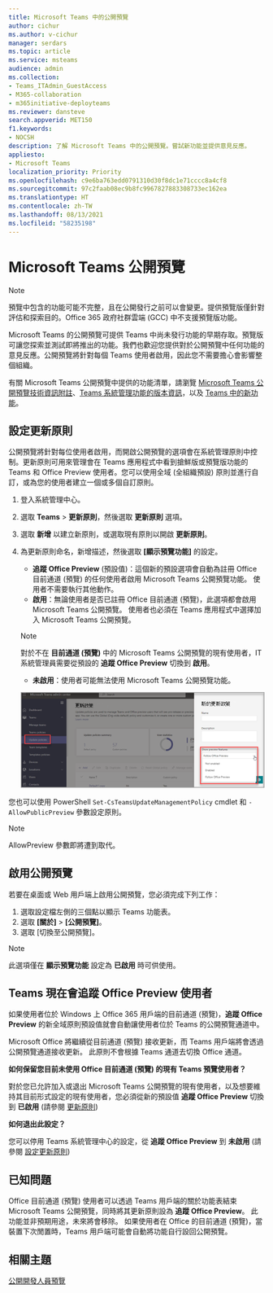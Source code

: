 ```yaml
---
title: Microsoft Teams 中的公開預覽
author: cichur
ms.author: v-cichur
manager: serdars
ms.topic: article
ms.service: msteams
audience: admin
ms.collection:
- Teams_ITAdmin_GuestAccess
- M365-collaboration
- m365initiative-deployteams
ms.reviewer: dansteve
search.appverid: MET150
f1.keywords:
- NOCSH
description: 了解 Microsoft Teams 中的公開預覽。嘗試新功能並提供意見反應。
appliesto:
- Microsoft Teams
localization_priority: Priority
ms.openlocfilehash: c9e6ba763edd0791310d30f8dc1e71cccc8a4cf8
ms.sourcegitcommit: 97c2faab08ec9b8fc9967827883308733ec162ea
ms.translationtype: HT
ms.contentlocale: zh-TW
ms.lasthandoff: 08/13/2021
ms.locfileid: "58235198"
---
```

# <a name="microsoft-teams-public-preview"></a>Microsoft Teams 公開預覽

> [!NOTE] 
> 預覽中包含的功能可能不完整，且在公開發行之前可以會變更。提供預覽版僅針對評估和探索目的。Office 365 政府社群雲端 (GCC) 中不支援預覽版功能。

Microsoft Teams 的公開預覽可提供 Teams 中尚未發行功能的早期存取。預覽版可讓您探索並測試即將推出的功能。我們也歡迎您提供對於公開預覽中任何功能的意見反應。公開預覽將針對每個 Teams 使用者啟用，因此您不需要擔心會影響整個組織。

有關 Microsoft Teams 公開預覽中提供的功能清單，請瀏覽 [Microsoft Teams 公開預覽技術資訊附註](https://techcommunity.microsoft.com/t5/microsoft-teams-public-preview/bd-p/MicrosoftTeamsPublicPreview)、[Teams 系統管理功能的版本資訊](/OfficeUpdates/teams-admin)，以及 [Teams 中的新功能](https://support.microsoft.com/office/what-s-new-in-microsoft-teams-d7092a6d-c896-424c-b362-a472d5f105de)。

## <a name="set-the-update-policy"></a>設定更新原則

公開預覽將針對每位使用者啟用，而開啟公開預覽的選項會在系統管理原則中控制。更新原則可用來管理會在 Teams 應用程式中看到搶鮮版或預覽版功能的 Teams 和 Office Preview 使用者。您可以使用全域 (全組織預設) 原則並進行自訂，或為您的使用者建立一個或多個自訂原則。

1. 登入系統管理中心。

2. 選取 **Teams** > **更新原則**，然後選取 **更新原則** 選項。

1. 選取 **新增** 以建立新原則，或選取現有原則以開啟 **更新原則**。

2. 為更新原則命名，新增描述，然後選取 **[顯示預覽功能]** 的設定。

   -   **追蹤 Office Preview** (預設值)：這個新的預設選項會自動為註冊 Office 目前通道 (預覽) 的任何使用者啟用 Microsoft Teams 公開預覽功能。 使用者不需要執行其他動作。
   -   **啟用**：無論使用者是否已註冊 Office 目前通道 (預覽)，此選項都會啟用 Microsoft Teams 公開預覽。 使用者也必須在 Teams 應用程式中選擇加入 Microsoft Teams 公開預覽。

   > [!NOTE]  
   > 對於不在 **目前通道 (預覽)** 中的 Microsoft Teams 公開預覽的現有使用者，IT 系統管理員需要從預設的 **追蹤 Office Preview** 切換到 **啟用**。
 
   - **未啟用**：使用者可能無法使用 Microsoft Teams 公開預覽功能。

    ![顯示預覽設定對話方塊](media/public-preview-policy.png)  

您也可以使用 PowerShell `Set-CsTeamsUpdateManagementPolicy` cmdlet 和 `-AllowPublicPreview` 參數設定原則。

> [!NOTE]   
> AllowPreview 參數即將遭到取代。

## <a name="enable-public-preview"></a>啟用公開預覽

若要在桌面或 Web 用戶端上啟用公開預覽，您必須完成下列工作：

1. 選取設定檔左側的三個點以顯示 Teams 功能表。
2. 選取 **[關於]** > **[公開預覽]**。
3. 選取 [切換至公開預覽]。

> [!NOTE]  
> 此選項僅在 **顯示預覽功能** 設定為 **已啟用** 時可供使用。

## <a name="teams-now-follows-office-preview-users"></a>Teams 現在會追蹤 Office Preview 使用者

如果使用者位於 Windows 上 Office 365 用戶端的目前通道 (預覽)，**追蹤 Office Preview** 的新全域原則預設值就會自動讓使用者位於 Teams 的公開預覽通道中。

Microsoft Office 將繼續從目前通道 (預覽) 接收更新，而 Teams 用戶端將會透過公開預覽通道接收更新。 此原則不會根據 Teams 通道去切換 Office 通道。 

**如何保留您目前未使用 Office 目前通道 (預覽) 的現有 Teams 預覽使用者？**

對於您已允許加入或退出 Microsoft Teams 公開預覽的現有使用者，以及想要維持其目前形式設定的現有使用者，您必須從新的預設值 **追蹤 Office Preview** 切換到 **已啟用** (請參閱 [更新原則](#set-the-update-policy))

**如何退出此設定？**

您可以停用 Teams 系統管理中心的設定，從 **追蹤 Office Preview** 到 **未啟用** (請參閱 [設定更新原則](#set-the-update-policy))

## <a name="known-issues"></a>已知問題

Office 目前通道 (預覽) 使用者可以透過 Teams 用戶端的關於功能表結束 Microsoft Teams 公開預覽，同時將其更新原則設為 **追蹤 Office Preview**。 此功能並非預期用途，未來將會移除。 如果使用者在 Office 的目前通道 (預覽)，當裝置下次閒置時，Teams 用戶端可能會自動將功能自行設回公開預覽。

## <a name="related-topics"></a>相關主題

[公開開發人員預覽](/microsoftteams/platform/resources/dev-preview/developer-preview-intro)

